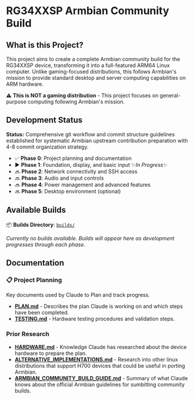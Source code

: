 # RG34XXSP Armbian Community Build

## What is this Project?

This project aims to create a complete Armbian community build for the RG34XXSP device, transforming it into a full-featured ARM64 Linux computer. Unlike gaming-focused distributions, this follows Armbian's mission to provide standard desktop and server computing capabilities on ARM hardware.

⚠️ **This is NOT a gaming distribution** - This project focuses on general-purpose computing following Armbian's mission.

## Development Status

**Status:** Comprehensive git workflow and commit structure guidelines established for systematic Armbian upstream contribution preparation with 4-8 commit organization strategy.

- ✅ **Phase 0**: Project planning and documentation
- ▶️ **Phase 1**: Foundation, display, and basic input ✨*In Progress*✨
- 🔜 **Phase 2**: Network connectivity and SSH access
- 🔜 **Phase 3**: Audio and input controls
- 🔜 **Phase 4**: Power management and advanced features
- 🔜 **Phase 5**: Desktop environment (optional)

## Available Builds

📦 **Builds Directory**: [`builds/`](builds/)

*Currently no builds available. Builds will appear here as development progresses through each phase.*

## Documentation

### 📋 Project Planning
Key documents used by Claude to Plan and track progress.
- **[PLAN.md](PLAN.md)** - Describes the plan Claude is working on and which steps have been completed. 
- **[TESTING.md](TESTING.md)** - Hardware testing procedures and validation steps.

### Prior Research
- **[HARDWARE.md](HARDWARE.md)** - Knowledge Claude has researched about the device hardware to prepare the plan.
- **[ALTERNATIVE_IMPLEMENTATIONS.md](ALTERNATIVE_IMPLEMENTATIONS.md)** - Research into other linux distributions that support H700 devices that could be useful in porting Armbian.
- **[ARMBIAN_COMMUNITY_BUILD_GUIDE.md](ARMBIAN_COMMUNITY_BUILD_GUIDE.md)** - Summary of what Claude knows about the official Armbian guidelines for sumbitting community builds.

